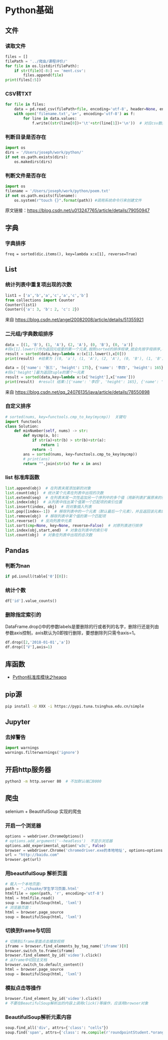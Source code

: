 # Python基础

## 文件

### 读取文件

```python
files = []
filePath = '../爬虫/课程评价/'
for file in os.listdir(filePath):
    if str(file)[-8:] == 'ment.csv':
        files.append(file)
print(files[:5])
```

### CSV转TXT
```python
for file in files:
    data = pd.read_csv(filePath+file, encoding='utf-8', header=None, engine='python')    
    with open('filename.txt','a+', encoding='utf-8') as f:
        for line in data.values:
            f.write((str(line[0])+'\t'+str(line[1])+'\n'))  # 对应csv数据字段
```


### 判断目录是否存在
```python
import os
dirs = '/Users/joseph/work/python/'
if not os.path.exists(dirs):
    os.makedirs(dirs)
```

### 判断文件是否存在
```python
import os
filename = '/Users/joseph/work/python/poem.txt'
if not os.path.exists(filename):
    os.system(r"touch {}".format(path)) #调用系统命令行来创建文件
```
原文链接：<https://blog.csdn.net/u013247765/article/details/79050947>



## 字典

### 字典排序
    freq = sorted(dic.items(), key=lambda x:x[1], reverse=True)



## List

### 统计列表中重复项出现的次数
```python
list1 = ['a','b','a','c','a','c','b']
from collections import Counter
Counter(list1)
Counter({'a': 3, 'b': 2, 'c': 2})
```
来自 <https://blog.csdn.net/angel20082008/article/details/51355921> 

### 二元组/字典数组排序

```python
data = [(1, 'B'), (1, 'A'), (2, 'A'), (0, 'B'), (0, 'a')]
#将x[1].lower()作为返回元组里的第一个元素,按照sorted的排序规律,就会先按字母排序,再按数字排序了
result = sorted(data,key=lambda x:(x[1].lower(),x[0]))
print(result)  #结果为 [(0, 'a'), (1, 'A'), (2, 'A'), (0, 'B'), (1, 'B')]

data = [{'name': '张三', 'height': 175}, {'name': '李四', 'height': 165}, {'name': '王五', 'height': 185}]
#将x['height']最为返回tuple的第个一元素
result = sorted(data,key=lambda x:(x['height'],x['name']))
print(result)  #result 结果:[{'name': '李四', 'height': 165}, {'name': '张三', 'height': 175}, {'name': '王五', 'height': 185}]
```
来自 <https://blog.csdn.net/qq_24076135/java/article/details/78550898>

### 自定义排序

```python
# sorted(nums, key=functools.cmp_to_key(mycmp))  关键句
import functools
class Solution:
    def minNumber(self, nums) -> str:
        def mycmp(a, b):
            if str(a)+str(b) > str(b)+str(a):
                return 1
            return -1
        ans = sorted(nums, key=functools.cmp_to_key(mycmp))
        # print(ans)
        return "".join(str(x) for x in ans)
```

### list 标准库函数

```python
list.append(obj)  # 在列表末尾添加新的对象
list.count(obj)  # 统计某个元素在列表中出现的次数
list.extend(seq)  # 在列表末尾一次性追加另一个序列中的多个值（用新列表扩展原来的列表）
list.index(obj)  # 从列表中找出某个值第一个匹配项的索引位置
list.insert(index, obj)  # 将对象插入列表
list.pop([index=-1])  # 移除列表中的一个元素（默认最后一个元素），并且返回该元素的值
list.remove(obj)  # 移除列表中某个值的第一个匹配项
list.reverse()  # 反向列表中元素
list.sort(cmp=None, key=None, reverse=False)  # 对原列表进行排序
list.index(obj,start,end)  # 对象在列表中的索引号
list.count(obj)  # 对象在列表中出现的总次数
```



## Pandas
### 判断为nan
```python
if pd.isnull(table['0'][0]):
```

### 统计个数
```python
df['id'].value_counts()
```

### 删除指定索引的
DataFrame.drop()中的参数labels是要删除的行或者列的名字，删除行还是列由参数axis控制，axis默认为0即按行删除，要想删除列只需令axis=1。
```python
df.drop([2,'2018-01-01','a'])
df.drop(['V'],axis=1)
```



## 库函数

- [Python标准库模块之heapq](https://www.jianshu.com/p/801318c77ab5)



## pip源

```bash
pip install -U XXX -i https://pypi.tuna.tsinghua.edu.cn/simple
```



## Jupyter

### 去掉警告
```python
import warnings
warnings.filterwarnings('ignore')
```


## 开启http服务器
```bash
python3 -m http.server 80  # 不加默认端口8000
```

## 爬虫
selenium + BeautifulSoup 实现的爬虫

### 开启一个浏览器
```python
options = webdriver.ChromeOptions()
# options.add_argument('--headless')  不显示浏览器
options.add_experimental_option('w3c', False)
browser = webdriver.Chrome('chromedriver.exe的本地地址', options=options)
url = "http://baidu.com"
browser.get(url)  
```

### 用beautifulSoup 解析页面

```python
# 载入一个本地页面:
path = './shuake/学生学习页面.html'
htmlfile = open(path, 'r', encoding='utf-8')
html = htmlfile.read()
soup = BeautifulSoup(html, 'lxml')
# 浏览器页面：
html = browser.page_source
soup = BeautifulSoup(html, 'lxml')
```

### 切换到frame与切回

```python
# 切换到iframe里面点击播放视频
iframe = browser.find_elements_by_tag_name('iframe')[0]
browser.switch_to.frame(iframe)
browser.find_element_by_id('video').click()
# 从frame中切回主文档
browser.switch_to.default_content()
html = browser.page_source
soup = BeautifulSoup(html, 'lxml')
```

### 模拟点击等操作

```python
browser.find_element_by_id('video').click()
# 不要在BeautifulSoup解析出的内容上调用click()等操作，应该用browser对象
```

### BeautifulSoup解析元素内容
```python
soup.find_all('div', attrs={'class': "cells"})
soup.find('span', attrs={'class': re.compile(r'roundpointStudent.*orange.*')})
```